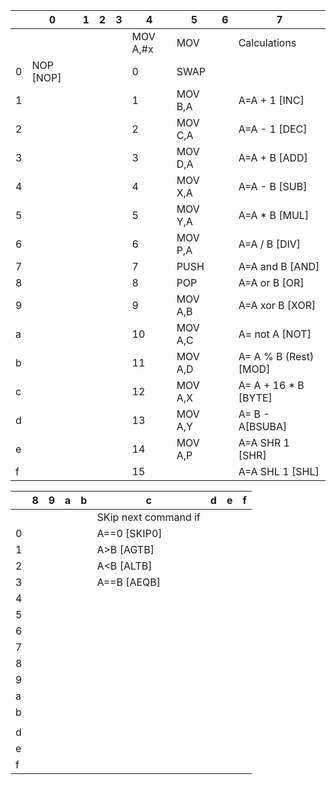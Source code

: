 |      | 0         | 1    | 2    | 3    | 4        | 5       | 6    | 7                     |
| ---- | --------- | ---- | ---- | ---- | -------- | ------- | ---- | --------------------- |
|      |           |      |      |      | MOV A,#x | MOV     |      | Calculations          |
| 0    | NOP [NOP] |      |      |      | 0        | SWAP    |      |                       |
| 1    |           |      |      |      | 1        | MOV B,A |      | A=A + 1 [INC]         |
| 2    |           |      |      |      | 2        | MOV C,A |      | A=A - 1 [DEC]         |
| 3    |           |      |      |      | 3        | MOV D,A |      | A=A + B [ADD]         |
| 4    |           |      |      |      | 4        | MOV X,A |      | A=A - B [SUB]         |
| 5    |           |      |      |      | 5        | MOV Y,A |      | A=A * B [MUL]         |
| 6    |           |      |      |      | 6        | MOV P,A |      | A=A / B [DIV]         |
| 7    |           |      |      |      | 7        | PUSH    |      | A=A and B [AND]       |
| 8    |           |      |      |      | 8        | POP     |      | A=A or B [OR]         |
| 9    |           |      |      |      | 9        | MOV A,B |      | A=A xor B [XOR]       |
| a    |           |      |      |      | 10       | MOV A,C |      | A= not A [NOT]        |
| b    |           |      |      |      | 11       | MOV A,D |      | A= A % B (Rest) [MOD] |
| c    |           |      |      |      | 12       | MOV A,X |      | A= A + 16 * B [BYTE]  |
| d    |           |      |      |      | 13       | MOV A,Y |      | A= B - A[BSUBA]       |
| e    |           |      |      |      | 14       | MOV A,P |      | A=A SHR 1 [SHR]       |
| f    |           |      |      |      | 15       |         |      | A=A SHL 1 [SHL]       |

|      | 8    | 9    | a    | b    | c                    | d    | e    | f    |
| ---- | ---- | ---- | ---- | ---- | -------------------- | ---- | ---- | ---- |
|      |      |      |      |      | SKip next command if |      |      |      |
| 0    |      |      |      |      | A==0 [SKIP0]         |      |      |      |
| 1    |      |      |      |      | A>B [AGTB]           |      |      |      |
| 2    |      |      |      |      | A<B [ALTB]           |      |      |      |
| 3    |      |      |      |      | A==B [AEQB]          |      |      |      |
| 4    |      |      |      |      |                      |      |      |      |
| 5    |      |      |      |      |                      |      |      |      |
| 6    |      |      |      |      |                      |      |      |      |
| 7    |      |      |      |      |                      |      |      |      |
| 8    |      |      |      |      |                      |      |      |      |
| 9    |      |      |      |      |                      |      |      |      |
| a    |      |      |      |      |                      |      |      |      |
| b    |      |      |      |      |                      |      |      |      |
|      |      |      |      |      |                      |      |      |      |
| d    |      |      |      |      |                      |      |      |      |
| e    |      |      |      |      |                      |      |      |      |
| f    |      |      |      |      |                      |      |      |      |